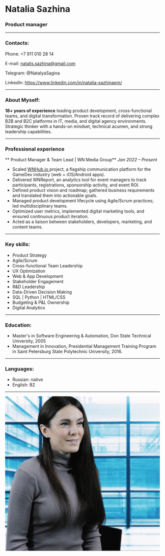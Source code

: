 # Natalia Sazhina
### Product manager
********* 

### Contacts:
Phone: +7 911 010 28 14

E-mail: natalis.sazhina@gmail.com

Telegram: @NatalyaSagina

LinkedIn: https://www.linkedin.com/in/natalia-sazhinapm/

********* 

### About Myself:
**18+ years of experience** leading product development, cross-functional teams,
and digital transformation. Proven track record of delivering complex B2B and
B2C platforms in IT, media, and digital agency environments. Strategic thinker
with a hands-on mindset, technical acumen, and strong leadership capabilities.

********* 
### Professional experience

** Product Manager & Team Lead | WN Media Group**
_Jan 2022 – Present_

* Scaled [WNHub.io ](WNHub.io)
 project, a flagship communication platform for the
GameDev industry (web + iOS/Android apps).
* Delivered WNReport, an analytics tool for event managers to track
participants, registrations, sponsorship activity, and event ROI.
* Defined product vision and roadmap; gathered business requirements and
translated them into actionable goals.
* Managed product development lifecycle using Agile/Scrum practices; led
multidisciplinary teams.
* Optimized user metrics, implemented digital marketing tools, and ensured
continuous product iteration.
* Acted as a liaison between stakeholders, developers, marketing, and
content teams.


********* 
### Key skills:
* Product Strategy
* Agile/Scrum
* Cross-functional Team Leadership
* UX Optimization
* Web & App Development
* Stakeholder Engagement
* R&D Leadership
* Data-Driven Decision Making
* SQL | Python | HTML/CSS
* Budgeting & P&L Ownership
* Digital Analytics


********* 
### Education:
* Master's in Software Engineering & Automation, Don State Technical
University, 2005
* Management in Innovation, Presidential Management Training Program in
Saint Petersburg State Polytechnic University, 2016.


********* 
### Languages:
* Russian: native
* English: B2

********* 

![Sazhina Natalia](sazhina-photo.jpg "Sazhina")